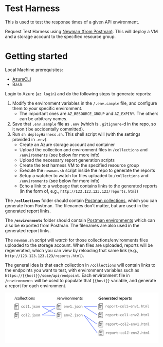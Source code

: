 # Test Harness

This is used to test the response times of a given API environment.

Request Test Harness using [Newman (from Postman)](https://www.getpostman.com/docs/v6/postman/collection_runs/command_line_integration_with_newman). This will deploy a VM and a storage account to the specified resource group.

# Getting started

Local Machine prerequisites:
 - [AzureCLI](https://docs.microsoft.com/en-us/cli/azure/install-azure-cli?view=azure-cli-latest)
 - Bash
 
Login to Azure (`az login`) and do the following steps to generate reports:

1. Modify the environment variables in the `/.env.sample` file, and configure them to your specific environment.
    - The important ones are `AZ_RESOURCE_GROUP` and `AZ_EXPIRY`. The others can be arbitrary names.
2. Save that `.env.sample` file as `.env` (which is `.gitignore`-d in the repo, so it won't be accidentally committed).
3. Run `sh deployHarness.sh`. This shell script will (with the settings provided in `.env`):
    - Create an Azure storage account and container
    - Upload the collection and environment files in `/collections` and `/environments` (see below for more info)
    - Upload the necessary report generation scripts
    - Create the test harness VM to the specified resource group
    - Execute the `newman.sh` script inside the repo to generate the reports
    - Setup a watcher to watch for files uploaded to `/collections` and `/environments` (see below for more info)
    - Echo a link to a webpage that contains links to the generated reports (in the form of, e.g., `http://123.123.123.123/reports.html`)
    
The **`/collections`** folder should contain [Postman collections](https://www.getpostman.com/docs/v6/postman/collections/creating_collections), which you can generate from Postman. The filenames don't matter, but are used in the generated report links.

The **`/environments`** folder should contain [Postman environments](https://www.getpostman.com/docs/v6/postman/environments_and_globals/manage_environments) which can also be exported from Postman. The filenames are also used in the generated report links.

The `newman.sh` script will _watch_ for those collections/environments files uploaded to the storage account. When files are uploaded, reports will be regenerated, which you can view by reloading that same link (e.g., `http://123.123.123.123/reports.html`).

The general idea is that each collection in `/collections` will contain links to the endpoints you want to test, with environment variables such as `https://{{host}}/some/api/endpoint`. Each environment file in `/environments` will be used to populate that `{{host}}` variable, and generate a report for each environment. 

![reports.png](reports.png)
